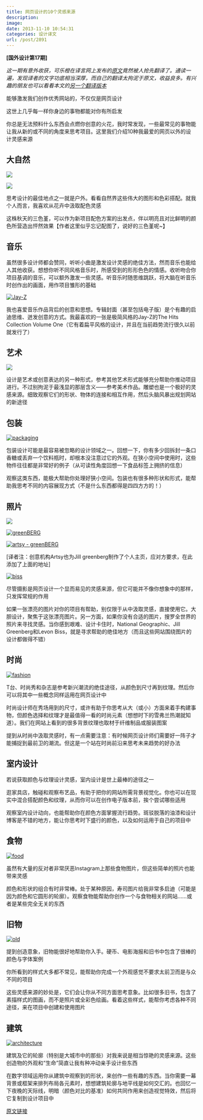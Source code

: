 ```yaml
---
title: 网页设计的10个灵感来源
description: 
image: 
date: 2013-11-10 10:54:31
categories: 设计译文
url: /post/2891
---
```


**[国外设计第17期]**

_这一期有意外收获，可乐橙在译言网上发布的[原文](http://source.yeeyan.org/view/498576_507)竟然被人抢先翻译了。通读一遍，发现译者的文字功底相当深厚，而自己的翻译太拘泥于原文，收益良多。有兴趣的朋友也可以看看本文的[另一个翻译版本](http://article.yeeyan.org/view/393950/385497)_

能够激发我们创作优秀网站的，不仅仅是网页设计

这世上几乎每一样你身边的事物都能对你有所启发

你总是无法预料什么东西会点燃你创意的火花，我时常发现，一些最常见的事物能让我从新的或不同的角度来思考项目。这里我们介绍10种我最爱的网页以外的设计灵感来源

## **大自然**

[![](http://designmodo.com/wp-content/uploads/2013/10/nature-flower.jpg)](http://jardin4d.com/)

[![](http://designmodo.com/wp-content/uploads/2013/10/nature-wood.jpg)](http://wondersauce.com/)

思考设计的最佳地点之一就是户外。看看自然界这些伟大的图形和色彩搭配。就我个人而言，我喜欢从花卉中汲取配色灵感

这株秋天的三色堇，可以作为新项目配色方案的出发点，伴以明亮且对比鲜明的颜色所营造出怦然效果【作者这里似乎忘记配图了，说好的三色堇呢~】

## **音乐**

虽然很多设计师都会赞同，听听小曲是激发设计灵感的绝佳方法，然而音乐也能给人其他收获。想想你听不同风格音乐时，所感受到的形形色色的情感。收听吻合你项目基调的音乐，可以额外激发一些灵感。听音乐时随思维跳跃，将大脑在听音乐时创作出的画面，用作项目雏形的基础

[![Jay-Z](http://designmodo.com/wp-content/uploads/2013/10/jay-z.jpg)](http://en.wikipedia.org/wiki/File:TheHitsVol1Cover.jpg)

我也喜爱音乐作品背后的创意和思想。专辑封面（甚至包括电子版）是个有趣的启迪思维、迸发创意的方式。我最喜欢的一张是极简风格的Jay-Z的The Hits Collection Volume One（它有着扁平风格的设计，并且在当前趋势流行很久以前就发行了）

## **艺术**

[![](http://designmodo.com/wp-content/uploads/2013/10/art.jpg)](http://www.austynweiner.com/)

设计是艺术或创意表达的另一种形式，参考其他艺术形式能够充分帮助你推动项目进行。不过别拘泥于最浅显的那层含义——参考美术作品。雕塑也是一个极好的灵感来源。细致观察它们的形状、物体的连接和相互作用，然后头脑风暴出规划网站的新途径

## **包装**

[![packaging](http://designmodo.com/wp-content/uploads/2013/10/packaging.jpg)](http://fuckyeahpackaging.tumblr.com/)

包装设计可能是最容易被忽略的设计领域之一。回想一下，你有多少回拆封一条口香糖或丢弃一个饮料瓶时，却根本没注意过它的外观。在狭小空间中使用时，这些物件往往都是非常好的例子（从可读性角度回想一下食品标签上拥挤的信息）

观察这类东西，能极大帮助你处理好狭小空间。包装也有很多种形状和形式，能帮助我思考不同的内容展现方式（不是什么东西都得是四四方方的！）

## **照片**

[![](http://designmodo.com/wp-content/uploads/2013/10/nat-geo.jpg)](http://photography.nationalgeographic.com/photography/)

[![greenBERG](http://designmodo.com/wp-content/uploads/2013/10/greenBERG.jpg)](http://www.jillgreenberg.com/)

[![artsy - greenBERG](https://storageapi.fleek.co/0a3a8890-e65e-47ce-93d7-0442b9209d38-bucket/blog/posts/2014-11/11-12/1.png)](https://artsy.net/artist/jill-greenberg)

[译者注：创意机构Artsy也为Jill greenberg制作了个人主页，应对方要求，在此添加了上面的地址]

[![biss](http://designmodo.com/wp-content/uploads/2013/10/biss.jpg)](http://www.levonbiss.com/)

尽管摄影是网页设计一个显而易见的灵感来源，但它可能并不像你想象中的那样，只发挥常规的作用

如果一张漂亮的图片对你的项目有帮助，别仅限于从中汲取灵感，直接使用它。大胆设计，聚焦于这张漂亮图片。另一方面，如果你没有合适的图片，搜罗全世界的照片来寻找灵感。当你感到艰难、设计卡住时，National Geographic、Jill Greenberg和Levon Biss，就是寻求帮助的绝佳地方（而且这些网站围绕图片的设计都做得不错）

## **时尚**

[![fashion](http://designmodo.com/wp-content/uploads/2013/10/fashion.jpg)](http://www.polyvore.com/cgi/shop?query=chevron%20scarves)

T台、时尚秀和杂志是参考新兴潮流的绝佳途径，从颜色到尺寸再到纹理。然后你可以将其中一些概念同样运用在网页设计中

时尚设计师在秀场用到的尺寸，或许有助于你思考从大（或小）方面来着手构建事物，但颜色选择和纹理才是最值得一看的时尚元素（想想时下的雪弗兰热潮就知道）。我们在网站上看到的很多背景纹理也取材于纤维制品或服装图案

提到从时尚中汲取灵感时，有一点需要注意：有时候网页设计师们需要好一阵子才能捕捉到最前卫的潮流。但这是一个站在时尚前沿来思考未来趋势的好办法

## **室内设计**

若说获取颜色与纹理设计灵感，室内设计是世上最棒的途径之一

逛家具店，触碰和观察布艺品，有助于把你的网站所需背景视觉化。你也可以在现实中混合搭配颜色和纹理，从而你可以在创作电子版本前，挨个尝试哪些适用

观察室内设计动向，也能帮助你在颜色方面掌握流行趋势。斑驳脱落的油漆和设计博客是不错的地方，能让你思考时下盛行的颜色，以及如何运用于自己的项目中

## **食物**

[![food](http://designmodo.com/wp-content/uploads/2013/10/food.jpg)](http://www.florentina-events.com/)

虽然有大量的反对者非常厌恶Instagram上那些食物图片，但这些简单的照片也能带来灵感

颜色和形状的组合有时非常棒。处于某种原因，寿司图片给我非常多启迪（可能是因为颜色和它圆形的轮廓）。观察食物能帮助你创作一个与食物相关的网站……或者是某些完全无关的东西

## **旧物**

[![old](http://designmodo.com/wp-content/uploads/2013/10/old.jpg)](http://eattheordinary.com/)

提到创造意象，旧物能很好地帮助你入手。硬币、电影海报和旧书中包含了很棒的颜色与字体案例

你所看到的样式大多都不常见，能帮助你完成一个外观感觉不要求太前卫而是与众不同的项目

这些灵感来源的妙处是，它们会让你从不同方面思考意象。比如很多旧书，包含了素描样式的图画，而不是照片或全彩色绘画。看着这些样式，能帮你考虑各种不同途径，来在项目中创建和使用图片

## **建筑**

[![architecture](http://designmodo.com/wp-content/uploads/2013/10/architecture.jpg)](http://www.flickr.com/photos/48973657@N00/8685678314/in/photolist-eewnyo-Ezb9P-dWmCbd-6kFWHu-2digtT-4FVD7g-24h21E-MmFCa-92XbK8-dM2tyz-dzFH4b-93bAWb-94Ru3D-2366W-eeigiy-8sheHm-4wPWxk-ecWXnN-eVkSuY-dmEGVw-fpmM79-9nyeJU-dmECtP-7wR3mC-7wMf5c-3PrBVx-dUk2qd-e7PoC7-8AjuY2-e3PHSa-e7KouK-8v2tiQ-9qSiEg-f1tG-9qVhZu-9DjoSK-53Y9yv-e1Lbhx-8CjN59-cZiphL-6xmqXY-6xmraE-dmEDHk-6xmr4E-5m1NHu-dyUHVB-5dz1oo-fk5c1M-dYU7ni-djbf2E-djbh2t)

建筑及它的轮廓（特别是大城市中的那些）对我来说是相当惊艳的灵感来源。这些创造物的外观和“生命”简直让我有种冲动亲手设计些东西

在数字领域运用你从建筑中观察到的形状，来创作一些有趣的东西。当你需要一幕背景或框架来排列布局各元素时，想想建筑轮廓与地平线是如何交汇的。也回忆一下夜晚的天际线，明暗（颜色对比的基准）如何共同作用来创造视觉特效，然后将它复制到设计项目中

[原文链接](http://designmodo.com/everyday-design/)